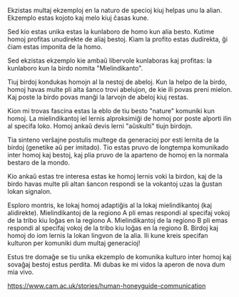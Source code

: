 Ekzistas multaj ekzemploj en la naturo de specioj kiuj helpas unu la alian. Ekzemplo estas kojoto kaj melo kiuj ĉasas kune.

Sed kio estas unika estas la kunlaboro de homo kun alia besto. Kutime homoj profitas unudirekte de aliaj bestoj. Kiam la profito estas dudirekta, ĝi ĉiam estas imponita de la homo.

Sed ekzistas ekzemplo kie ambaŭ libervole kunlaboras kaj profitas: la kunlaboro kun la birdo nomita "Mielindikanto".

Tiuj birdoj kondukas homojn al la nestoj de abeloj. Kun la helpo de la birdo, homoj havas multe pli alta ŝanco trovi abelujon, de kie ili povas preni mielon. Kaj poste la birdo povas manĝi la larvojn de abeloj kiuj restas.

Kion mi trovas fascina estas la eblo de tiu besto "nature" komuniki kun homoj. La mielindikantoj iel lernis alproksimiĝi de homoj por poste alporti ilin al specifa loko. Homoj ankaŭ devis lerni "aŭskulti" tiujn birdojn.

Tia sinteno verŝajne postulis multege da generacioj por esti lernita de la birdoj (genetike aŭ per imitado). Tio estas pruvo de longtempa komunikado inter homoj kaj bestoj, kaj plia pruvo de la aparteno de homoj en la normala bestaro de la mondo.

Kio ankaŭ estas tre interesa estas ke homoj lernis voki la birdon, kaj de la birdo havas multe pli altan ŝancon respondi se la vokantoj uzas la ĝustan lokan signalon. 

Esploro montris, ke lokaj homoj adaptiĝis al la lokaj mielindikantoj (kaj alidirekte). Mielindikantoj de la regiono A pli emas respondi al specifaj vokoj de la tribo kiu loĝas en la regiono A. Mielindikantoj de la regiono B pli emas respondi al specifaj vokoj de la tribo kiu loĝas en la regiono B. Birdoj kaj homoj do iom lernis la lokan lingvon de la alia. Ili kune kreis specifan kulturon per komuniki dum multaj generacioj!

Estus tre domaĝe se tiu unika ekzemplo de komunika kulturo inter homoj kaj sovaĝaj bestoj estus perdita. Mi dubas ke mi vidos la aperon de nova dum mia vivo.

https://www.cam.ac.uk/stories/human-honeyguide-communication
